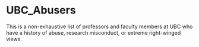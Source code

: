 # UBC_Abusers
This is a non-exhaustive list of professors and faculty members at UBC who have a history of abuse, research misconduct, or extreme right-winged views.
